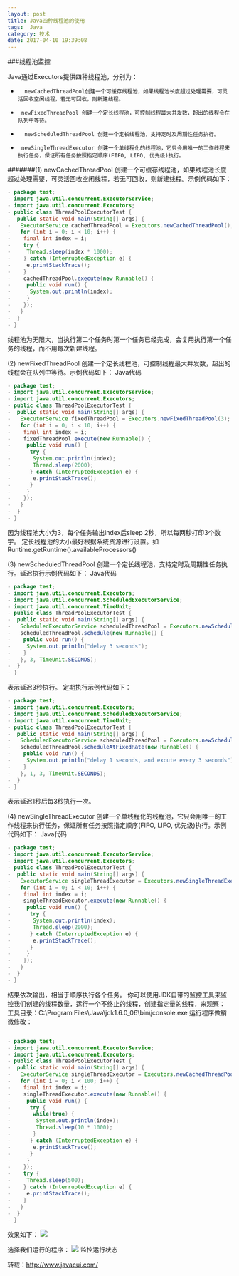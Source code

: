 ```yaml
---
layout: post
title: Java四种线程池的使用
tags:  Java
category: 技术
date: 2017-04-10 19:39:08
---
```


###线程池监控

Java通过Executors提供四种线程池，分别为：
-       newCachedThreadPool创建一个可缓存线程池，如果线程池长度超过处理需要，可灵活回收空闲线程，若无可回收，则新建线程。
-      newFixedThreadPool 创建一个定长线程池，可控制线程最大并发数，超出的线程会在队列中等待。
-       newScheduledThreadPool 创建一个定长线程池，支持定时及周期性任务执行。
-      newSingleThreadExecutor 创建一个单线程化的线程池，它只会用唯一的工作线程来执行任务，保证所有任务按照指定顺序(FIFO, LIFO, 优先级)执行。

#######(1) newCachedThreadPool
    创建一个可缓存线程池，如果线程池长度超过处理需要，可灵活回收空闲线程，若无可回收，则新建线程。示例代码如下：

```java
- package test;
- import java.util.concurrent.ExecutorService;
- import java.util.concurrent.Executors;
- public class ThreadPoolExecutorTest {
-  public static void main(String[] args) {
-   ExecutorService cachedThreadPool = Executors.newCachedThreadPool();
-   for (int i = 0; i < 10; i++) {
-    final int index = i;
-    try {
-     Thread.sleep(index * 1000);
-    } catch (InterruptedException e) {
-     e.printStackTrace();
-    }
-    cachedThreadPool.execute(new Runnable() {
-     public void run() {
-      System.out.println(index);
-     }
-    });
-   }
-  }
- }
```
线程池为无限大，当执行第二个任务时第一个任务已经完成，会复用执行第一个任务的线程，而不用每次新建线程。

(2) newFixedThreadPool
创建一个定长线程池，可控制线程最大并发数，超出的线程会在队列中等待。示例代码如下：
Java代码
```java
- package test;
- import java.util.concurrent.ExecutorService;
- import java.util.concurrent.Executors;
- public class ThreadPoolExecutorTest {
-  public static void main(String[] args) {
-   ExecutorService fixedThreadPool = Executors.newFixedThreadPool(3);
-   for (int i = 0; i < 10; i++) {
-    final int index = i;
-    fixedThreadPool.execute(new Runnable() {
-     public void run() {
-      try {
-       System.out.println(index);
-       Thread.sleep(2000);
-      } catch (InterruptedException e) {
-       e.printStackTrace();
-      }
-     }
-    });
-   }
-  }
- }
```
因为线程池大小为3，每个任务输出index后sleep 2秒，所以每两秒打印3个数字。
定长线程池的大小最好根据系统资源进行设置。如Runtime.getRuntime().availableProcessors()

(3)  newScheduledThreadPool
创建一个定长线程池，支持定时及周期性任务执行。延迟执行示例代码如下：
Java代码
```java
- package test;
- import java.util.concurrent.Executors;
- import java.util.concurrent.ScheduledExecutorService;
- import java.util.concurrent.TimeUnit;
- public class ThreadPoolExecutorTest {
-  public static void main(String[] args) {
-   ScheduledExecutorService scheduledThreadPool = Executors.newScheduledThreadPool(5);
-   scheduledThreadPool.schedule(new Runnable() {
-    public void run() {
-     System.out.println("delay 3 seconds");
-    }
-   }, 3, TimeUnit.SECONDS);
-  }
- }
```
表示延迟3秒执行。
定期执行示例代码如下：
```java
- package test;
- import java.util.concurrent.Executors;
- import java.util.concurrent.ScheduledExecutorService;
- import java.util.concurrent.TimeUnit;
- public class ThreadPoolExecutorTest {
-  public static void main(String[] args) {
-   ScheduledExecutorService scheduledThreadPool = Executors.newScheduledThreadPool(5);
-   scheduledThreadPool.scheduleAtFixedRate(new Runnable() {
-    public void run() {
-     System.out.println("delay 1 seconds, and excute every 3 seconds");
-    }
-   }, 1, 3, TimeUnit.SECONDS);
-  }
- }
```
表示延迟1秒后每3秒执行一次。

(4) newSingleThreadExecutor
创建一个单线程化的线程池，它只会用唯一的工作线程来执行任务，保证所有任务按照指定顺序(FIFO, LIFO, 优先级)执行。示例代码如下：
Java代码
```java
- package test;
- import java.util.concurrent.ExecutorService;
- import java.util.concurrent.Executors;
- public class ThreadPoolExecutorTest {
-  public static void main(String[] args) {
-   ExecutorService singleThreadExecutor = Executors.newSingleThreadExecutor();
-   for (int i = 0; i < 10; i++) {
-    final int index = i;
-    singleThreadExecutor.execute(new Runnable() {
-     public void run() {
-      try {
-       System.out.println(index);
-       Thread.sleep(2000);
-      } catch (InterruptedException e) {
-       e.printStackTrace();
-      }
-     }
-    });
-   }
-  }
- }
```
结果依次输出，相当于顺序执行各个任务。
你可以使用JDK自带的监控工具来监控我们创建的线程数量，运行一个不终止的线程，创建指定量的线程，来观察：
工具目录：C:\Program Files\Java\jdk1.6.0_06\bin\jconsole.exe
运行程序做稍微修改：
```java

- package test;
- import java.util.concurrent.ExecutorService;
- import java.util.concurrent.Executors;
- public class ThreadPoolExecutorTest {
-  public static void main(String[] args) {
-   ExecutorService singleThreadExecutor = Executors.newCachedThreadPool();
-   for (int i = 0; i < 100; i++) {
-    final int index = i;
-    singleThreadExecutor.execute(new Runnable() {
-     public void run() {
-      try {
-       while(true) {
-        System.out.println(index);
-        Thread.sleep(10 * 1000);
-       }
-      } catch (InterruptedException e) {
-       e.printStackTrace();
-      }
-     }
-    });
-    try {
-     Thread.sleep(500);
-    } catch (InterruptedException e) {
-     e.printStackTrace();
-    }
-   }
-  }
- }
```
效果如下：
![](http://dl.iteye.com/upload/picture/pic/129496/a37b1415-36ac-30b8-baf6-10897bbf443a.jpg)

选择我们运行的程序：
![](http://dl.iteye.com/upload/picture/pic/129498/c518b086-b144-366c-884c-58a4bf985b05.jpg)
监控运行状态


转载：http://www.javacui.com/
